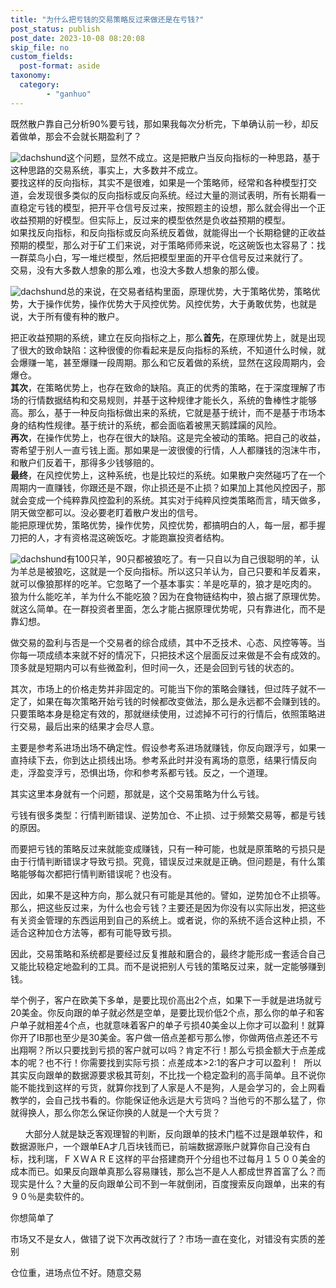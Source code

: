 ```yaml
---
title: "为什么把亏钱的交易策略反过来做还是在亏钱?"
post_status: publish
post_date: 2023-10-08 08:20:08
skip_file: no
custom_fields: 
  post-format: aside
taxonomy:
  category:
        - "ganhuo"
---
```


既然散户靠自己分析90%要亏钱，那如果我每次分析完，下单确认前一秒，却反着做单，那会不会就长期盈利了？

![dachshund](https://cdn.fendou.la/funstoutiao/2020/12/144658713.png "2D98665D-5F03-4917-BE25-072C9234E07B.png")这个问题，显然不成立。这是把散户当反向指标的一种思路，基于这种思路的交易系统，事实上，大多数并不成立。  
要找这样的反向指标，其实不是很难，如果是一个策略师，经常和各种模型打交道，会发现很多类似的反向指标或反向系统。经过大量的测试表明，所有长期看一直稳定亏钱的模型，把开平仓信号反过来，按照题主的设想，那么就会得出一个正收益预期的好模型。但实际上，反过来的模型依然是负收益预期的模型。  
如果找反向指标，和反向指标或反向系统反着做，就能得出一个长期稳健的正收益预期的模型，那么对于矿工们来说，对于策略师师来说，吃这碗饭也太容易了：找一群菜鸟小白，写一堆烂模型，然后把模型里面的开平仓信号反过来就行了。  
交易，没有大多数人想象的那么难，也没大多数人想象的那么傻。

![dachshund](https://cdn.fendou.la/funstoutiao/2020/12/144728167.jpg "u=4152886551,2583639529&fm=26&gp=0.jpg")总的来说，在交易者结构里面，原理优势，大于策略优势，策略优势，大于操作优势，操作优势大于风控优势。风控优势，大于勇敢优势，也就是说，大于所有傻有种的散户。

把正收益预期的系统，建立在反向指标之上，那么**首先**，在原理优势上，就是出现了很大的致命缺陷：这种很傻的你看起来是反向指标的系统，不知道什么时候，就会爆赚一笔，甚至爆赚一段周期。那么和它反着做的系统，显然在这段周期内，会爆仓。  
**其次**，在策略优势上，也存在致命的缺陷。真正的优秀的策略，在于深度理解了市场的行情数据结构和交易规则，并基于这种规律才能长久，系统的鲁棒性才能够高。那么，基于一种反向指标做出来的系统，它就是基于统计，而不是基于市场本身的结构性规律。基于统计的系统，都会面临着被黑天鹅蹂躏的风险。  
**再次**，在操作优势上，也存在很大的缺陷。这是完全被动的策略。把自己的收益，寄希望于别人一直亏钱上面。那如果是一波很傻的行情，人人都赚钱的泡沫牛市，和散户们反着干，那得多少钱够赔的。  
**最终**，在风控优势上，这种系统，也是比较烂的系统。如果散户突然碰巧了在一个周期内一直赚钱，你跟还是不跟，你止损还是不止损？如果加上其他风控因子，那就会变成一个纯粹靠风控盈利的系统。其实对于纯粹风控类策略而言，晴天做多，阴天做空都可以。没必要老盯着散户发出的信号。  
能把原理优势，策略优势，操作优势，风控优势，都搞明白的人，每一层，都手握刀把的人，才有资格混这碗饭吃。才能跑赢投资者结构。

![dachshund](https://cdn.fendou.la/funstoutiao/2020/12/144842776.png "A5C077BF-6129-45df-9917-C3EF70682308.png")有100只羊，90只都被狼吃了。有一只自以为自己很聪明的羊，认为羊总是被狼吃，这就是一个反向指标。所以这只羊认为，自己只要和羊反着来，就可以像狼那样的吃羊。它忽略了一个基本事实：羊是吃草的，狼才是吃肉的。  
狼为什么能吃羊，羊为什么不能吃狼？因为在食物链结构中，狼占据了原理优势。就这么简单。在一群投资者里面，怎么才能占据原理优势呢，只有靠进化，而不是靠幻想。

做交易的盈利与否是一个交易者的综合成绩，其中不乏技术、心态、风控等等。当你每一项成绩本来就不好的情况下，只把技术这个层面反过来做是不会有成效的。顶多就是短期内可以有些微盈利，但时间一久，还是会回到亏钱的状态的。

其次，市场上的价格走势并非固定的。可能当下你的策略会赚钱，但过阵子就不一定了，如果在每次策略开始亏钱的时候都改变做法，那么是永远都不会赚到钱的。只要策略本身是稳定有效的，那就继续使用，过滤掉不可行的行情后，依照策略进行交易，最后出来的结果才会尽人意。

主要是参考系进场出场不确定性。假设参考系进场就赚钱，你反向跟浮亏，如果一直持续下去，你到达止损线出场。参考系此时并没有离场的意愿，结果行情反向走，浮盈变浮亏，恐惧出场，你和参考系都亏钱。反之，一个道理。

其实这里本身就有一个问题，那就是，这个交易策略为什么亏钱。

亏钱有很多类型：行情判断错误、逆势加仓、不止损、过于频繁交易等，都是亏钱的原因。

而要把亏钱的策略反过来就能变成赚钱，只有一种可能，也就是原策略的亏损只是由于行情判断错误才导致亏损。究竟，错误反过来就是正确。但问题是，有什么策略能够每次都把行情判断错误呢？也没有。

因此，如果不是这种方向，那么就只有可能是其他的。譬如，逆势加仓不止损等。那么，把这些反过来，为什么也会亏钱？主要还是因为你没有以实际出发，把这些有关资金管理的东西运用到自己的系统上。或者说，你的系统不适合这种止损，不适合这种加仓方法等，都有可能导致亏损。

因此，交易策略和系统都是要经过反复推敲和磨合的，最终才能形成一套适合自己又能比较稳定地盈利的工具。而不是说把别人亏钱的策略反过来，就一定能够赚到钱。

举个例子，客户在欧美下多单，是要比现价高出2个点，如果下一手就是进场就亏20美金。你反向跟的单子就必然是空单，是要比现价低2个点，那么你的单子和客户单子就相差4个点，也就意味着客户的单子亏损40美金以上你才可以盈利！就算你开了IB那也至少是30美金。客户做一倍点差都亏那么惨，你做两倍点差还不亏出翔啊？所以只要找到亏损的客户就可以吗？肯定不行！那么亏损金额大于点差成本的呢？也不行！你需要找到实际亏损：点差成本>2:1的客户才可以盈利！  所以其实反向跟单的数据源要求极其苛刻，不比找一个稳定盈利的高手简单。且不说你能不能找到这样的亏货，就算你找到了人家是人不是狗，人是会学习的，会上网看教学的，会自己找书看的。你能保证他永远是大亏货吗？当他亏的不那么猛了，你就得换人，那么你怎么保证你换的人就是一个大亏货？

      大部分人就是缺乏客观理智的判断，反向跟单的技术门槛不过是跟单软件，和数据源账户，一个跟单EA才几百块钱而已，前端数据源账户就算你自己没有白标，找利瑞，ＦＸＷＡＲＥ这样的平台搭建商开个分组也不过每月１５００美金的成本而已。如果反向跟单真那么容易赚钱，那么岂不是人人都成世界首富了么？而现实是什么？大量的反向跟单公司不到一年就倒闭，百度搜索反向跟单，出来的有９０％是卖软件的。

你想简单了

市场又不是女人，做错了说下次再改就行了？市场一直在变化，对错没有实质的差别

仓位重，进场点位不好。随意交易
